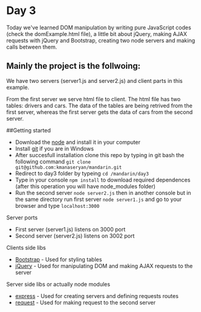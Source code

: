 # Day 3

Today we've learned DOM manipulation by writing pure JavaScript codes (check the domExample.html file), a little bit about jQuery, making AJAX requests with jQuery and Bootstrap, creating two node servers and making calls between them.

## Mainly the project is the follwoing:

We have two servers (server1.js and server2.js) and client parts in this example.

From the first server we serve html file to client. The html file has two tables: drivers and cars. 
The data of the tables are being retrived from the first server, whereas the first server gets the data of cars from the second
server.

##Getting started
- Download the [node](https://nodejs.org/en/) and install it in your computer
- Install [git](https://git-scm.com/downloads) if you are in Windows
- After succesfull installation clone this repo by typing in git bash the following command
`git clone git@github.com:kmanaseryan/mandarin.git`
- Redirect to day3 folder by typeing `cd /mandarin/day3`
- Type in your console `npm install` to download required dependences (after this operation you will have node_modules folder)
- Run the second server `node server2.js` then in another console but in the same directory run first server `node server1.js` and go to your browser and type `localhost:3000`


Server ports
- First server (server1.js) listens on 3000 port
- Second server (server2.js) listens on 3002 port

Clients side libs
- [Bootstrap](http://www.w3schools.com/bootstrap/) - Used for styling tables
- [jQuery](http://www.w3schools.com/jquery/) - Used for manipulating DOM and making AJAX requests to the server 

Server side libs or actually node modules
- [express](http://expressjs.com/) - Used for creating servers and defining requests routes
- [request](https://github.com/request/request) - Used for making request to the second server 